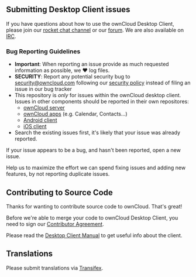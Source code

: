 ## Submitting Desktop Client issues

If you have questions about how to use the ownCloud Desktop Client, please
join our [rocket chat channel][rocketchat] or our [forum][forum].
We are also available on [IRC][irc].

### Bug Reporting Guidelines

- **Important**: When reporting an issue provide as much requested information as possible, we :heart: log files.
- **SECURITY**: Report any potential security bug to security@owncloud.com following our [security policy](https://owncloud.com/security/) instead of filing an issue in our bug tracker
- This repository is _only_ for issues within the ownCloud desktop client.
  Issues in other components should be reported in their own repositores:
  - [ownCloud server](https://github.com/owncloud/core/issues)
  - [ownCloud apps](https://github.com/owncloud/apps/issues) (e.g. Calendar,
    Contacts...)
  - [Android client](https://github.com/owncloud/android/issues)
  - [iOS client](https://github.com/owncloud/ios-issues/issues)
- Search the existing issues first, it's likely that your issue was already
  reported.

If your issue appears to be a bug, and hasn't been reported, open a new issue.

Help us to maximize the effort we can spend fixing issues and adding new
features, by not reporting duplicate issues.

[rocketchat]: https://talk.owncloud.com/channel/desktop
[forum]: https://central.owncloud.org/
[irc]: https://web.libera.chat/?channels=#owncloud

## Contributing to Source Code

Thanks for wanting to contribute source code to ownCloud. That's great!

Before we're able to merge your code to ownCloud Desktop Client, you need to sign
our [Contributor Agreement][agreement].

Please read the [Desktop Client Manual][desktopman] to get useful info about the client.

[agreement]: https://owncloud.com/contribute/join-the-development/contributor-agreement/
[desktopman]: https://doc.owncloud.com/desktop

## Translations

Please submit translations via [Transifex][transifex].

[transifex]: https://www.transifex.com/projects/p/owncloud/
